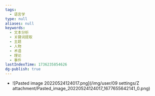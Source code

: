 ```yaml
---
tags:
  - 语言学
type: null
aliases: null
keywords:
  - 文本分析
  - 关键词提取
  - 主题
  - 人物
  - 术语
  - 理论
  - 事件
lastIndexTime: 1736235854626
dg-publish: true
---
```


- ![Pasted image 20220524124017.png](/img/user/09 settings/Z attachment/Pasted_image_20220524124017_1677655642141_0.png)
